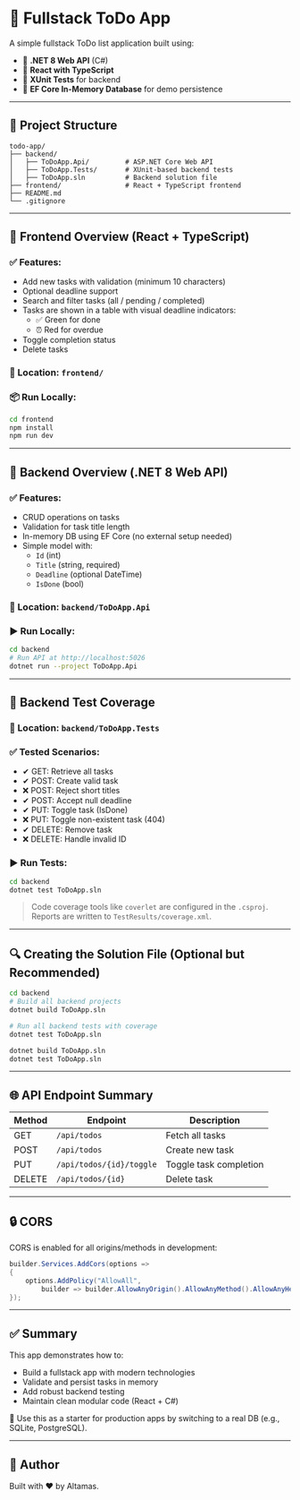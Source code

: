 # 📝 Fullstack ToDo App

A simple fullstack ToDo list application built using:
- 🧠 **.NET 8 Web API** (C#)
- 🎨 **React with TypeScript**
- 🧪 **XUnit Tests** for backend
- 💾 **EF Core In-Memory Database** for demo persistence

---

## 📁 Project Structure
```
todo-app/
├── backend/
│   ├── ToDoApp.Api/         # ASP.NET Core Web API
│   ├── ToDoApp.Tests/       # XUnit-based backend tests
│   ├── ToDoApp.sln          # Backend solution file
├── frontend/                # React + TypeScript frontend
├── README.md
└── .gitignore
```

---

## 🚀 Frontend Overview (React + TypeScript)

### ✅ Features:
- Add new tasks with validation (minimum 10 characters)
- Optional deadline support
- Search and filter tasks (all / pending / completed)
- Tasks are shown in a table with visual deadline indicators:
  - ✅ Green for done
  - ⏰ Red for overdue
- Toggle completion status
- Delete tasks

### 📂 Location: `frontend/`

### 📦 Run Locally:
```bash
cd frontend
npm install
npm run dev
```

---

## 🧠 Backend Overview (.NET 8 Web API)

### ✅ Features:
- CRUD operations on tasks
- Validation for task title length
- In-memory DB using EF Core (no external setup needed)
- Simple model with:
  - `Id` (int)
  - `Title` (string, required)
  - `Deadline` (optional DateTime)
  - `IsDone` (bool)

### 📂 Location: `backend/ToDoApp.Api`

### ▶ Run Locally:
```bash
cd backend
# Run API at http://localhost:5026
dotnet run --project ToDoApp.Api
```

---

## 🧪 Backend Test Coverage

### 📂 Location: `backend/ToDoApp.Tests`

### ✅ Tested Scenarios:
- ✔ GET: Retrieve all tasks
- ✔ POST: Create valid task
- ❌ POST: Reject short titles
- ✔ POST: Accept null deadline
- ✔ PUT: Toggle task (IsDone)
- ❌ PUT: Toggle non-existent task (404)
- ✔ DELETE: Remove task
- ❌ DELETE: Handle invalid ID

### ▶ Run Tests:
```bash
cd backend
dotnet test ToDoApp.sln
```

> Code coverage tools like `coverlet` are configured in the `.csproj`. Reports are written to `TestResults/coverage.xml`.

---

## 🔍 Creating the Solution File (Optional but Recommended)

```bash
cd backend
# Build all backend projects
dotnet build ToDoApp.sln

# Run all backend tests with coverage
dotnet test ToDoApp.sln
```
```bash
dotnet build ToDoApp.sln
dotnet test ToDoApp.sln
```

---

## 🌐 API Endpoint Summary
| Method | Endpoint           | Description               |
|--------|--------------------|---------------------------|
| GET    | `/api/todos`       | Fetch all tasks           |
| POST   | `/api/todos`       | Create new task           |
| PUT    | `/api/todos/{id}/toggle` | Toggle task completion |
| DELETE | `/api/todos/{id}`  | Delete task               |

---

## 🔒 CORS
CORS is enabled for all origins/methods in development:
```csharp
builder.Services.AddCors(options =>
{
    options.AddPolicy("AllowAll",
        builder => builder.AllowAnyOrigin().AllowAnyMethod().AllowAnyHeader());
});
```

---

## ✅ Summary
This app demonstrates how to:
- Build a fullstack app with modern technologies
- Validate and persist tasks in memory
- Add robust backend testing
- Maintain clean modular code (React + C#)

🧠 Use this as a starter for production apps by switching to a real DB (e.g., SQLite, PostgreSQL).

---

## 📌 Author
Built with ❤️ by Altamas.
